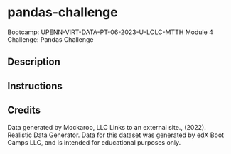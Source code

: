 # pandas-challenge
Bootcamp: UPENN-VIRT-DATA-PT-06-2023-U-LOLC-MTTH Module 4 Challenge: Pandas Challenge

## Description

## Instructions

## Credits
Data generated by Mockaroo, LLC Links to an external site., (2022). Realistic Data Generator. Data for this dataset was generated by edX Boot Camps LLC, and is intended for educational purposes only.
